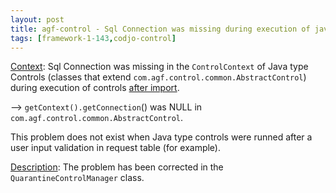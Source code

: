 ```yaml
---
layout: post
title: agf-control - Sql Connection was missing during execution of java type controls
tags: [framework-1-143,codjo-control]
---
```

<u>Context</u>:
Sql Connection was missing in the ```ControlContext``` of Java type Controls (classes that extend ```com.agf.control.common.AbstractControl```) during execution of controls <u>after import</u>.

--> ```getContext().getConnection```() was NULL in ```com.agf.control.common.AbstractControl```.

This problem does not exist when Java type controls were runned after a user input validation in request table (for example).

<u>Description</u>:
The problem has been corrected in the ```QuarantineControlManager``` class.